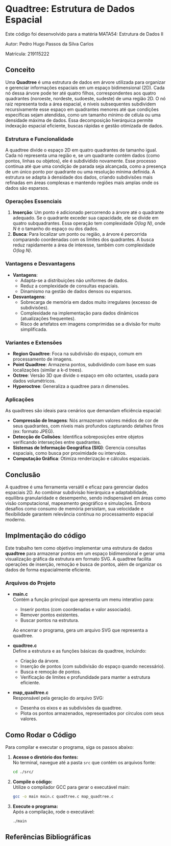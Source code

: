 # Quadtree: Estrutura de Dados Espacial
Este código foi desenvolvido para a matéria MATA54: Estrutura de Dados II

Autor: Pedro Hugo Passos da Silva Carlos

Matrícula: 219115222

## Conceito

Uma **Quadtree** é uma estrutura de dados em árvore utilizada para organizar e gerenciar informações espaciais em um espaço bidimensional (2D). Cada nó dessa árvore pode ter até quatro filhos, correspondentes aos quatro quadrantes (noroeste, nordeste, sudoeste, sudeste) de uma região 2D. O nó raiz representa toda a área espacial, e níveis subsequentes subdividem recursivamente esse espaço em quadrantes menores até que condições específicas sejam atendidas, como um tamanho mínimo de célula ou uma densidade máxima de dados. Essa decomposição hierárquica permite indexação espacial eficiente, buscas rápidas e gestão otimizada de dados.

### Estrutura e Funcionalidade
A quadtree divide o espaço 2D em quatro quadrantes de tamanho igual. Cada nó representa uma região e, se um quadrante contém dados (como pontos, linhas ou objetos), ele é subdividido novamente. Esse processo continua até que uma condição de parada seja alcançada, como a presença de um único ponto por quadrante ou uma resolução mínima definida. A estrutura se adapta à densidade dos dados, criando subdivisões mais refinadas em áreas complexas e mantendo regiões mais amplas onde os dados são esparsos.

### Operações Essenciais
1. **Inserção**: Um ponto é adicionado percorrendo a árvore até o quadrante adequado. Se o quadrante exceder sua capacidade, ele se divide em quatro subquadrantes. Essa operação tem complexidade *O(log N)*, onde *N* é o tamanho do espaço ou dos dados.
2. **Busca**: Para localizar um ponto ou região, a árvore é percorrida comparando coordenadas com os limites dos quadrantes. A busca reduz rapidamente a área de interesse, também com complexidade *O(log N)*.

### Vantagens e Desvantagens
- **Vantagens**:
  - Adapta-se a distribuições não uniformes de dados.
  - Reduz a complexidade de consultas espaciais.
  - Dinamismo na gestão de dados densos ou esparsos.
- **Desvantagens**:
  - Sobrecarga de memória em dados muito irregulares (excesso de subdivisões).
  - Complexidade na implementação para dados dinâmicos (atualizações frequentes).
  - Risco de artefatos em imagens comprimidas se a divisão for muito simplificada.

### Variantes e Extensões
- **Region Quadtree**: Foca na subdivisão do espaço, comum em processamento de imagens.
- **Point Quadtree**: Armazena pontos, subdividindo com base em suas localizações (similar a k-d trees).
- **Octree**: Versão 3D que divide o espaço em oito octantes, usada para dados volumétricos.
- **Hyperoctree**: Generaliza a quadtree para *n* dimensões.

### Aplicações
As quadtrees são ideais para cenários que demandam eficiência espacial:
- **Compressão de Imagens**: Nós armazenam valores médios de cor de seus quadrantes, com níveis mais profundos capturando detalhes finos (ex: formato JPEG).
- **Detecção de Colisões**: Identifica sobreposições entre objetos verificando interseções entre quadrantes.
- **Sistemas de Informação Geográfica (SIG)**: Gerencia consultas espaciais, como busca por proximidade ou intervalos.
- **Computação Gráfica**: Otimiza renderização e cálculos espaciais.

## Conclusão
A quadtree é uma ferramenta versátil e eficaz para gerenciar dados espaciais 2D. Ao combinar subdivisão hierárquica e adaptabilidade, equilibra granularidade e desempenho, sendo indispensável em áreas como visão computacional, mapeamento geográfico e simulações. Embora desafios como consumo de memória persistam, sua velocidade e flexibilidade garantem relevância contínua no processamento espacial moderno.

## Implmentação do código

Este trabalho tem como objetivo implementar uma estrutura de dados **quadtree** para armazenar pontos em um espaço bidimensional e gerar uma visualização gráfica da estrutura em formato SVG. A quadtree facilita operações de inserção, remoção e busca de pontos, além de organizar os dados de forma espacialmente eficiente.

### Arquivos do Projeto

- **main.c**  
  Contém a função principal que apresenta um menu interativo para:
  - Inserir pontos (com coordenadas e valor associado).
  - Remover pontos existentes.
  - Buscar pontos na estrutura.
  
  Ao encerrar o programa, gera um arquivo SVG que representa a quadtree.

- **quadtree.c**  
  Define a estrutura e as funções básicas da quadtree, incluindo:
  - Criação da árvore.
  - Inserção de pontos (com subdivisão do espaço quando necessário).
  - Busca e remoção de pontos.
  - Verificação de limites e profundidade para manter a estrutura eficiente.

- **map_quadtree.c**  
  Responsável pela geração do arquivo SVG:
  - Desenha os eixos e as subdivisões da quadtree.
  - Plota os pontos armazenados, representados por círculos com seus valores.

## Como Rodar o Código

Para compilar e executar o programa, siga os passos abaixo:

1. **Acesse o diretório dos fontes:**  
   No terminal, navegue até a pasta `src` que contém os arquivos fonte:
   ```bash
   cd ./src/
2. **Compile o código:**  
   Utilize o compilador GCC para gerar o executável main:
   ```bash
   gcc -o main main.c quadtree.c map_quadtree.c
1. **Execute o programa:**  
   Após a compilação, rode o executável:
   ```bash
   ./main

## Referências Bibliográficas

